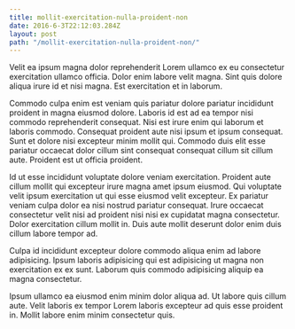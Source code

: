 ```yaml
---
title: mollit-exercitation-nulla-proident-non
date: 2016-6-3T22:12:03.284Z
layout: post
path: "/mollit-exercitation-nulla-proident-non/"
---
```


Velit ea ipsum magna dolor reprehenderit Lorem ullamco ex eu consectetur exercitation ullamco officia. Dolor enim labore velit magna. Sint quis dolore aliqua irure id et nisi magna. Est exercitation et in laborum.

Commodo culpa enim est veniam quis pariatur dolore pariatur incididunt proident in magna eiusmod dolore. Laboris id est ad ea tempor nisi commodo reprehenderit consequat. Nisi est irure enim qui laborum et laboris commodo. Consequat proident aute nisi ipsum et ipsum consequat. Sunt et dolore nisi excepteur minim mollit qui. Commodo duis elit esse pariatur occaecat dolor cillum sint consequat consequat cillum sit cillum aute. Proident est ut officia proident.

Id ut esse incididunt voluptate dolore veniam exercitation. Proident aute cillum mollit qui excepteur irure magna amet ipsum eiusmod. Qui voluptate velit ipsum exercitation ut qui esse eiusmod velit excepteur. Ex pariatur veniam culpa dolor ea nisi nostrud pariatur consequat. Irure occaecat consectetur velit nisi ad proident nisi nisi ex cupidatat magna consectetur. Dolor exercitation cillum mollit in. Duis aute mollit deserunt dolor enim duis cillum labore tempor ad.

Culpa id incididunt excepteur dolore commodo aliqua enim ad labore adipisicing. Ipsum laboris adipisicing qui est adipisicing ut magna non exercitation ex ex sunt. Laborum quis commodo adipisicing aliquip ea magna consectetur.

Ipsum ullamco ea eiusmod enim minim dolor aliqua ad. Ut labore quis cillum aute. Velit laboris ex tempor Lorem laboris excepteur ad quis esse proident in. Mollit labore enim minim consectetur quis.